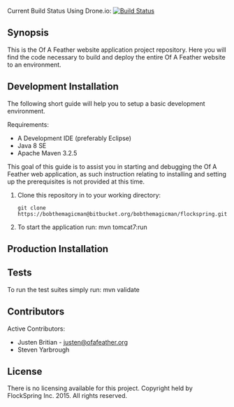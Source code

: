 Current Build Status Using Drone.io: [![Build Status](https://drone.io/bitbucket.org/bobthemagicman/flockspring/status.png)](https://drone.io/bitbucket.org/bobthemagicman/flockspring/latest)

## Synopsis

This is the Of A Feather website application project repository. Here you will find the code necessary to build and deploy the entire Of A Feather website to an environment. 

## Development Installation

The following short guide will help you to setup a basic development environment. 

Requirements:
* A Development IDE (preferably Eclipse)
* Java 8 SE
* Apache Maven 3.2.5

This goal of this guide is to assist you in starting and debugging the Of A Feather web application, as such instruction relating to installing and setting up the prerequisites is not provided at this time.

1. Clone this repository in to your working directory:
    ```
    git clone https://bobthemagicman@bitbucket.org/bobthemagicman/flockspring.git
    ```
    
2. To start the application run:
    mvn tomcat7:run

## Production Installation

## Tests

To run the test suites simply run:
    mvn validate

## Contributors

Active Contributors:
* Justen Britian - justen@ofafeather.org
* Steven Yarbrough 

## License

There is no licensing available for this project. Copyright held by FlockSpring Inc. 2015. All rights reserved.